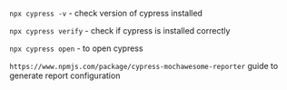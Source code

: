 
`npx cypress -v` - check version of cypress installed

`npx cypress verify` - check if cypress is installed correctly

`npx cypress open` - to open cypress

`https://www.npmjs.com/package/cypress-mochawesome-reporter` guide to generate report configuration